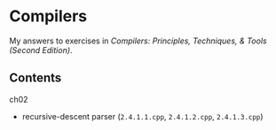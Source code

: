 # Compilers

My answers to exercises in *Compilers: Principles, Techniques, & Tools (Second Edition)*.

## Contents

ch02
- recursive-descent parser (`2.4.1.1.cpp`, `2.4.1.2.cpp`, `2.4.1.3.cpp`)